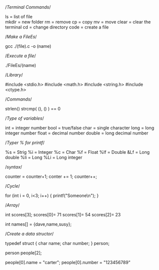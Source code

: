 /*Terminal Commands*/                                            

ls      =   list of file                                                  
mkdir   =   new folder
rm      =   remove
cp      =   copy
mv      =   move
clear   =   clear the terminal
cd      =   change directory
code    =   create a file

/*Make a FileEs*/

gcc ./(file).c -o (name)

/*Execute a file*/

./FileEs/(name)

/*Library*/

#include <stdio.h>
#include <math.h>
#include <string.h>
#include <ctype.h>

/*Commands*/

strlen()
strcmp( (), () ) == 0



/*Type of variables*/

int     =   integer number
bool    =   true/false
char    =   single character
long    =   long integer number
float   =   decimal number
double  =   long decimal number

/*Typer % for printf*/

%s   =      Strig
%i   =      Integer
%c   =      Char
%f   =      Float
%lf  =      Double
&Lf  =      Long double
%li  =      Long
%Li  =      Long integer

/*syntax*/

counter = counter+1;
conter += 1;
counter++;

/*Cycle*/

for (int i = 0, i<3; i++) 
{
    printf("Someone\n");
}

/*Array*/

int scores[3];
scores[0]= 71
scores[1]= 54
scores[2]= 23

int names[] = {dave,name,susy};

/*Create a data structor*/

typedef struct 
{
    char name;
    char number;
}
person;

person people[2];

people[0].name = "carter";
people[0].number = "123456789"
 